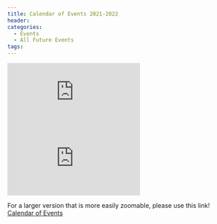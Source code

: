 ```yaml
---
title: Calendar of Events 2021-2022
header:
categories:
  - Events
  - All Future Events
tags:
---
```


![Future Events](https://lwvpullman.org/assets/PDFs/2022-09-04--2022-23calendarPAGE1.pdf)
![Future Events](https://lwvpullman.org/assets/PDFs/2022-09-04--2022-23calendarPAGE2.pdf)

For a larger version that is more easily zoomable, please use this link! [Calendar of Events](https://lwvpullman.org/assets/PDFs/2022-09-04--2022-23calendar.pdf)
